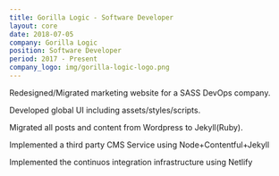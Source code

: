 ```yaml
---
title: Gorilla Logic - Software Developer
layout: core
date: 2018-07-05
company: Gorilla Logic
position: Software Developer 
period: 2017 - Present
company_logo: img/gorilla-logic-logo.png
---
```

 



Redesigned/Migrated marketing website for a SASS DevOps company.

Developed global UI including assets/styles/scripts.

Migrated all posts and content from Wordpress to Jekyll(Ruby).

Implemented a third party CMS Service using Node+Contentful+Jekyll

Implemented the continuos integration infrastructure using Netlify

